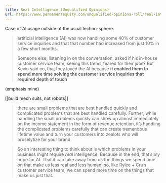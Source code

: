 ```yaml
---
title: Real Intelligence (Unqualified Opinions)
url: https://www.permanentequity.com/unqualified-opinions-roll/real-intelligence
---
```


Case of AI usage outside of the usual techno-sphere.

> artificial intelligence (AI) was now handling some 40% of customer service inquiries and that that number had
> increased from just 10% in a few short months.
>
> Someone else, listening in on the conversation, asked if his in-house customer service team, seeing this trend, feared
> for their jobs? But Kevin said no, that they loved the AI because **it enabled them to spend more time solving the
> customer service inquiries that required depth of touch**

(emphasis mine)

[[build mech suits, not robots]]

> there are small problems that are best handled quickly and complicated problems that are best handled carefully.
> Further, while handling the small problems quickly can show up almost immediately on the income statement in the form
> of revenue retention, it’s handling the complicated problems carefully that can create tremendous lifetime value and
> turn your customers into zealots who will proselytize for your brand.

> So an interesting thing to think about is which problems in your business might require *real* intelligence.
> Because in the end, that’s my hope for AI. That it can take away from us the things we spend time on that make us less real and less human, so, like Rylee + Cru’s customer service team, we can spend more time on the things that make us just that.

